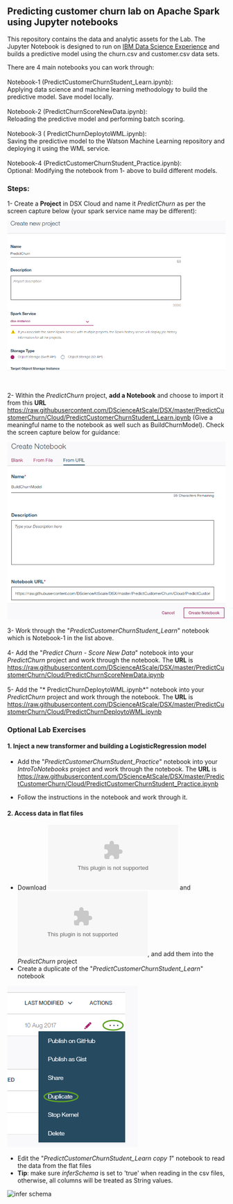 ## Predicting customer churn lab on Apache Spark using Jupyter notebooks
This repository contains the data and analytic assets for the Lab. The Jupyter Notebook is designed to run on 
<a href="https://datascience.ibm.com" target="_blank">IBM Data Science Experience</a> and builds a predictive model using
the churn.csv and customer.csv data sets.

There are 4 main notebooks you can work through:<br><br>
Notebook-1 (PredictCustomerChurnStudent_Learn.ipynb):<br> Applying data science and machine learning methodology to build the predictive model. Save model locally.<br><br>
Notebook-2 (PredictChurnScoreNewData.ipynb):<br> Reloading the predictive model and performing batch scoring.<br><br>
Notebook-3 ( 	PredictChurnDeploytoWML.ipynb):<br> Saving the predictive model to the Watson Machine Learning repository and deploying it using the WML service.<br><br>
Notebook-4 (PredictCustomerChurnStudent_Practice.ipynb):<br> Optional: Modifying the notebook from 1- above to build different models.<br>

### Steps:
1- Create a **Project** in DSX Cloud and name it *PredictChurn* as per the screen capture below (your spark service name may be different):

![Create the project](../Images/CreateProject.png?raw=true)

<br>

2- Within the *PredictChurn* project, **add a Notebook** and choose to import it from this **URL** 
https://raw.githubusercontent.com/DScienceAtScale/DSX/master/PredictCustomerChurn/Cloud/PredictCustomerChurnStudent_Learn.ipynb
(Give a meaningful name to the notebook as well such as BuildChurnModel). Check the screen capture below for guidance:

  ![Add a notebook](../Images/create_notebook_URL.png?raw=true)
  
3- Work through the "*PredictCustomerChurnStudent_Learn*" notebook which is Notebook-1 in the list above.<br><br>
4- Add the "*Predict Churn - Score New Data*" notebook into your *PredictChurn* project and work through the notebook.  The **URL** is https://raw.githubusercontent.com/DScienceAtScale/DSX/master/PredictCustomerChurn/Cloud/PredictChurnScoreNewData.ipynb
<br/><br>
5- Add the "*	PredictChurnDeploytoWML.ipynb*" notebook into your *PredictChurn* project and work through the notebook.  The **URL** is https://raw.githubusercontent.com/DScienceAtScale/DSX/master/PredictCustomerChurn/Cloud/PredictChurnDeploytoWML.ipynb
<br/>

### Optional Lab Exercises

#### 1. Inject a new transformer and building a LogisticRegression model
- Add the "*PredictCustomerChurnStudent_Practice*" notebook into your *IntroToNotebooks* project and work through the notebook.  The **URL** is https://raw.githubusercontent.com/DScienceAtScale/DSX/master/PredictCustomerChurn/Cloud/PredictCustomerChurnStudent_Practice.ipynb

- Follow the instructions in the notebook and work through it.

#### 2. Access data in flat files
- Download ![churn.csv](data/churn.csv?raw=true) and ![customer.csv](data/customer.csv?raw=true), and add them into the *PredictChurn* project
- Create a duplicate of the "*PredictCustomerChurnStudent_Learn*" notebook

![Duplicate a notebook](../Images/duplicate_notebook.png?raw=true)

- Edit the "*PredictCustomerChurnStudent_Learn copy 1*" notebook to read the data from the flat files
- **Tip**: make sure *inferSchema* is set to 'true' when reading in the csv files, otherwise, all columns will be treated as String values.

![infer schema](images/infer_schema.png?raw=true)
